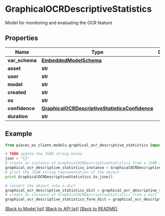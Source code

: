 # GraphicalOCRDescriptiveStatistics

Model for monitoring and evaluating the OCR feature

## Properties

Name | Type | Description | Notes
------------ | ------------- | ------------- | -------------
**var_schema** | [**EmbeddedModelSchema**](EmbeddedModelSchema.md) |  | [optional] 
**asset** | **str** |  | 
**user** | **str** |  | 
**model** | **str** |  | 
**created** | **str** |  | 
**os** | **str** |  | 
**confidence** | [**GraphicalOCRDescriptiveStatisticsConfidence**](GraphicalOCRDescriptiveStatisticsConfidence.md) |  | 
**duration** | **str** |  | 

## Example

```python
from pieces_os_client.models.graphical_ocr_descriptive_statistics import GraphicalOCRDescriptiveStatistics

# TODO update the JSON string below
json = "{}"
# create an instance of GraphicalOCRDescriptiveStatistics from a JSON string
graphical_ocr_descriptive_statistics_instance = GraphicalOCRDescriptiveStatistics.from_json(json)
# print the JSON string representation of the object
print GraphicalOCRDescriptiveStatistics.to_json()

# convert the object into a dict
graphical_ocr_descriptive_statistics_dict = graphical_ocr_descriptive_statistics_instance.to_dict()
# create an instance of GraphicalOCRDescriptiveStatistics from a dict
graphical_ocr_descriptive_statistics_form_dict = graphical_ocr_descriptive_statistics.from_dict(graphical_ocr_descriptive_statistics_dict)
```
[[Back to Model list]](../README.md#documentation-for-models) [[Back to API list]](../README.md#documentation-for-api-endpoints) [[Back to README]](../README.md)



